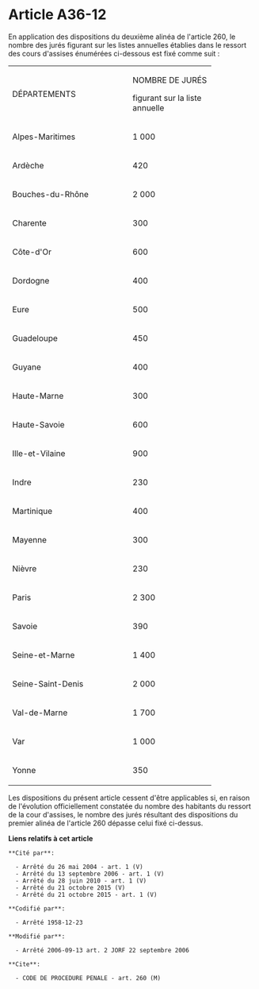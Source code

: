# Article A36-12

En application des dispositions du deuxième alinéa de l'article 260, le nombre des jurés figurant sur les listes annuelles
établies dans le ressort des cours d'assises énumérées ci-dessous est fixé comme suit :

<table>
  <tbody>
    <tr>
      <td width="227">

DÉPARTEMENTS

</td>
      <td width="151">

NOMBRE DE JURÉS

figurant sur la liste annuelle

</td>
    </tr>
    <tr>
      <td valign="top" width="227">

Alpes-Maritimes

</td>
      <td width="151" valign="top">

1 000

</td>
    </tr>
    <tr>
      <td valign="top" width="227">

Ardèche

</td>
      <td valign="top" width="151">

420

</td>
    </tr>
    <tr>
      <td valign="top" width="227">

Bouches-du-Rhône

</td>
      <td valign="top" width="151">

2 000

</td>
    </tr>
    <tr>
      <td valign="top" width="227">

Charente

</td>
      <td width="151" valign="top">

300

</td>
    </tr>
    <tr>
      <td valign="top" width="227">

Côte-d'Or

</td>
      <td width="151" valign="top">

600

</td>
    </tr>
    <tr>
      <td valign="top" width="227">

Dordogne

</td>
      <td valign="top" width="151">

400

</td>
    </tr>
    <tr>
      <td width="227" valign="top">

Eure

</td>
      <td valign="top" width="151">

500

</td>
    </tr>
    <tr>
      <td width="227" valign="top">

Guadeloupe

</td>
      <td width="151" valign="top">

450

</td>
    </tr>
    <tr>
      <td width="227" valign="top">

Guyane

</td>
      <td width="151" valign="top">

400

</td>
    </tr>
    <tr>
      <td valign="top" width="227">

Haute-Marne

</td>
      <td width="151" valign="top">

300

</td>
    </tr>
    <tr>
      <td width="227" valign="top">

Haute-Savoie

</td>
      <td valign="top" width="151">

600

</td>
    </tr>
    <tr>
      <td valign="top" width="227">

Ille-et-Vilaine

</td>
      <td width="151" valign="top">

900

</td>
    </tr>
    <tr>
      <td width="227" valign="top">

Indre

</td>
      <td valign="top" width="151">

230

</td>
    </tr>
    <tr>
      <td valign="top" width="227">

Martinique

</td>
      <td valign="top" width="151">

400

</td>
    </tr>
    <tr>
      <td width="227" valign="top">

Mayenne

</td>
      <td valign="top" width="151">

300

</td>
    </tr>
    <tr>
      <td width="227" valign="top">

Nièvre

</td>
      <td valign="top" width="151">

230

</td>
    </tr>
    <tr>
      <td valign="top" width="227">

Paris

</td>
      <td valign="top" width="151">

2 300

</td>
    </tr>
    <tr>
      <td valign="top" width="227">

Savoie

</td>
      <td width="151" valign="top">

390

</td>
    </tr>
    <tr>
      <td valign="top" width="227">

Seine-et-Marne

</td>
      <td valign="top" width="151">

1 400

</td>
    </tr>
    <tr>
      <td width="227" valign="top">

Seine-Saint-Denis

</td>
      <td valign="top" width="151">

2 000

</td>
    </tr>
    <tr>
      <td width="227" valign="top">

Val-de-Marne

</td>
      <td width="151" valign="top">

1 700

</td>
    </tr>
    <tr>
      <td width="227" valign="top">

Var

</td>
      <td valign="top" width="151">

1 000

</td>
    </tr>
    <tr>
      <td width="227" valign="top">

Yonne

</td>
      <td width="151" valign="top">

350

</td>
    </tr>
  </tbody>
</table>

Les dispositions du présent article cessent d'être applicables si, en raison de l'évolution officiellement constatée du
nombre des habitants du ressort de la cour d'assises, le nombre des jurés résultant des dispositions du premier alinéa de
l'article 260 dépasse celui fixé ci-dessus.

**Liens relatifs à cet article**

	**Cité par**:

	  - Arrêté du 26 mai 2004 - art. 1 (V)
	  - Arrêté du 13 septembre 2006 - art. 1 (V)
	  - Arrêté du 28 juin 2010 - art. 1 (V)
	  - Arrêté du 21 octobre 2015 (V)
	  - Arrêté du 21 octobre 2015 - art. 1 (V)

	**Codifié par**:

	  - Arrêté 1958-12-23

	**Modifié par**:

	  - Arrêté 2006-09-13 art. 2 JORF 22 septembre 2006

	**Cite**:

	  - CODE DE PROCEDURE PENALE - art. 260 (M)
